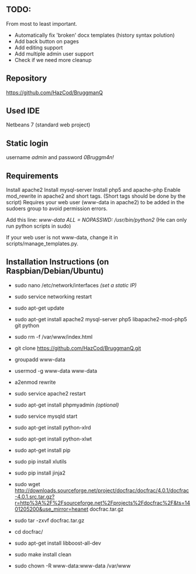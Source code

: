 TODO:
-------
From most to least important.
- Automatically fix 'broken' docx templates (history syntax polution)
- Add back button on pages
- Add editing support
- Add multiple admin user support
- Check if we need more cleanup

Repository
-----------
https://github.com/HazCod/BruggmanQ

Used IDE
-----------
Netbeans 7 (standard web project)

Static login
--------------
username *admin* and password *0Bruggm4n!*

Requirements
--------------
Install apache2
Install mysql-server
Install php5 and apache-php
Enable mod_rewrite in apache2 and short tags. (Short tags should be done by the script)
Requires your web user (www-data in apache2) to be added in the sudoers group to avoid permission errors.

Add this line: *www-data ALL = NOPASSWD: /usr/bin/python2*
(He can only run python scripts in sudo)

If your web user is not www-data, change it in scripts/manage_templates.py.

Installation Instructions (on Raspbian/Debian/Ubuntu)
--------------------------------------
- sudo nano /etc/network/interfaces  *(set a static IP)*
- sudo service networking restart

- sudo apt-get update
- sudo apt-get install apache2 mysql-server php5 libapache2-mod-php5 git python

- sudo rm -f /var/www/index.html
- git clone https://github.com/HazCod/BruggmanQ.git

- groupadd www-data
- usermod -g www-data www-data

- a2enmod rewrite
- sudo service apache2 restart

- sudo apt-get install phpmyadmin *(optional)*
- sudo service mysqld start

- sudo apt-get install python-xlrd
- sudo apt-get install python-xlwt
- sudo apt-get install pip
- sudo pip install xlutils
- sudo pip install jinja2

- sudo wget http://downloads.sourceforge.net/project/docfrac/docfrac/4.0.1/docfrac-4.0.1.src.tar.gz?r=http%3A%2F%2Fsourceforge.net%2Fprojects%2Fdocfrac%2F&ts=1401205200&use_mirror=heanet docfrac.tar.gz
- sudo tar -zxvf docfrac.tar.gz
- cd docfrac/
- sudo apt-get install libboost-all-dev
- sudo make install clean

- sudo chown -R www-data:www-data /var/www